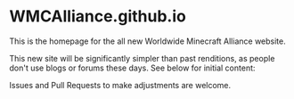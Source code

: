 # WMCAlliance.github.io

This is the homepage for the all new Worldwide Minecraft Alliance website.

This new site will be significantly simpler than past renditions, as people don't use blogs or forums these days. See below for initial content:

Issues and Pull Requests to make adjustments are welcome.